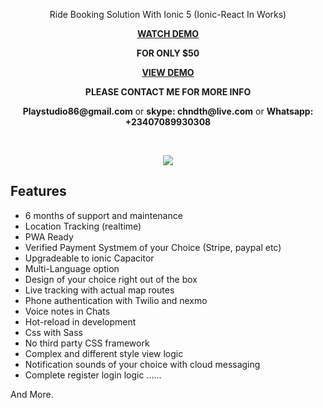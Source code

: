 
<p align="center">
 Ride Booking Solution With Ionic 5 (Ionic-React In Works)
</p>    

<p align="center">
<strong><a href="https://www.youtube.com/watch?v=zBqUA4ffvaM"> WATCH DEMO </a></strong>
<p align="center">
<strong> FOR ONLY $50  </a></strong>


<p align="center">
<strong><a href="https://market.ionicframework.com/starters/complete-ride-booking-solution-with-firebase-and-ionic5"> VIEW DEMO </a></strong>
<p align="center">
	
	
<p align="center">
<strong> PLEASE CONTACT ME FOR MORE INFO </a></strong>

<p align="center">
	<strong>Playstudio86@gmail.com</strong> or <strong>skype: chndth@live.com</strong> or <strong>Whatsapp: +23407089930308</strong>
</p>  

<br>

<p align='center'>
     <img src="https://user-images.githubusercontent.com/7928001/89363724-c7ac9100-d6c8-11ea-866b-917873ce7a25.png" width='auto' height='auto'>
</p>


## Features

- 6 months of support and maintenance
- Location Tracking (realtime)
- PWA Ready
- Verified Payment Systmem of your Choice (Stripe, paypal etc)
- Upgradeable to ionic Capacitor
- Multi-Language option
- Design of your choice right out of the box
- Live tracking with actual map routes
- Phone authentication with Twilio and nexmo
- Voice notes in Chats
- Hot-reload in development
- Css with Sass
- No third party CSS framework
- Complex and different style view logic
- Notification sounds of your choice with cloud messaging
- Complete register login logic
......

And More.
 
